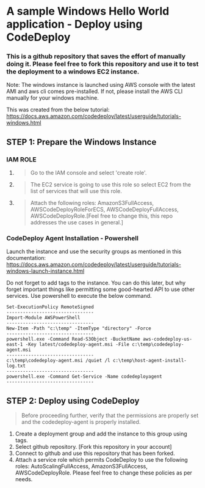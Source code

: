 # A sample Windows Hello World application - Deploy using CodeDeploy

### This is a github repository that saves the effort of manually doing it. Please feel free to fork this repository and use it to test the deployment to a windows EC2 instance.

Note: The windows instance is launched using AWS console with the latest AMI and aws cli comes pre-installed. If not, please install the AWS CLI manually for your windows machine.

This was created from the below tutorial:
    https://docs.aws.amazon.com/codedeploy/latest/userguide/tutorials-windows.html
    

## STEP 1:   Prepare the Windows Instance

   
   ### IAM ROLE
   1. > Go to the IAM console and select 'create role'.
   
   2. > The EC2 service is going to use this role so select EC2 from the list of services that will use this role.
   
   3. > Attach the following roles:  AmazonS3FullAccess, AWSCodeDeployRoleForECS, AWSCodeDeployFullAccess, AWSCodeDeployRole.[Feel free to change this, this repo addresses the use cases in general.]
      
   
   
   ### CodeDeploy Agent Installation - Powershell
   Launch the instance and use the security groups as mentioned in this documentation:
       https://docs.aws.amazon.com/codedeploy/latest/userguide/tutorials-windows-launch-instance.html
   
   Do not forget to add tags to the instance. You can do this later, but why forget important things like permitting some good-hearted API to use other services.
   Use powershell to execute the below command.
   
    Set-ExecutionPolicy RemoteSigned
    --------------------------------
    Import-Module AWSPowerShell
    --------------------------------
    New-Item -Path "c:\temp" -ItemType "directory" -Force
    --------------------------------
    powershell.exe -Command Read-S3Object -BucketName aws-codedeploy-us-east-1 -Key latest/codedeploy-agent.msi -File c:\temp\codedeploy-agent.msi
    --------------------------------
    c:\temp\codedeploy-agent.msi /quiet /l c:\temp\host-agent-install-log.txt
    --------------------------------
    powershell.exe -Command Get-Service -Name codedeployagent
    --------------------------------


## STEP 2:     Deploy using CodeDeploy

   > Before proceeding further, verify that the permissions are properly set and the codedeploy-agent is properly installed.  
   
   1. Create a deployment group and add the instance to this group using tags.
   2. Select github repository. [Fork this repository in your account]
   3. Connect to github and use this repository that has been forked.
   4. Attach a service role which permits CodeDeploy to use the following roles:  AutoScalingFullAccess, AmazonS3FullAccess,  AWSCodeDeployRole. Please feel free to change these policies as per needs.



